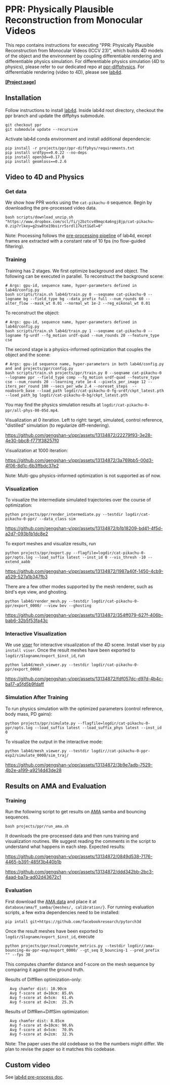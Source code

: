 # PPR: Physically Plausible Reconstruction from Monocular Videos

This repo contains instructions for executing "PPR: Physically Plausible Reconstruction from Monocular Videos (ICCV 23)", which builds 4D models of the object and the environment by coupling differentiable rendering and differentiable physics simulation.
For differentiable physics simulation (4D to physics), please refer to our dedicated repo at [ppr-diffphysics](https://github.com/gengshan-y/ppr-diffphys).
For differentiable rendering (video to 4D), please see [lab4d](https://github.com/lab4d-org/lab4d).

**[[Project page]](https://gengshan-y.github.io/ppr/)**

## Installation
Follow instructions to install [lab4d](https://lab4d-org.github.io/lab4d/get_started/). 
Inside lab4d root directory, checkout the ppr branch and update the diffphys submodule.
```
git checkout ppr
git submodule update --recursive
```
Activate lab4d conda environment and install additional dependencie:
```
pip install -r projects/ppr/ppr-diffphys/requirements.txt
pip install urdfpy==0.0.22 --no-deps
pip install open3d==0.17.0
pip install geomloss==0.2.6
```

## Video to 4D and Physics

### Get data
We show how PPR works using the `cat-pikachu-0` sequence. Begin by downloading the pre-processed video data.
```
bash scripts/download_unzip.sh "https://www.dropbox.com/scl/fi/j2bztcv49mqc4a6ngj8jp/cat-pikachu-0.zip?rlkey=g2sw8te19bsirr5srdl17kzt1&dl=0"
```
Note: Processing follows the [pre-processing pipeline](https://lab4d-org.github.io/lab4d/tutorials/preprocessing.html) of lab4d, except frames are extracted with a constant rate of 10 fps (no flow-guided filtering).

### Training
Training has 2 stages. We first optimize background and object. The following can be executed in parallel. 
To reconstruct the background scene:
```
# Args: gpu-id, sequence name, hyper-parameters defined in lab4d/config.py
bash scripts/train.sh lab4d/train.py 0 --seqname cat-pikachu-0 --logname bg --field_type bg --data_prefix full --num_rounds 60 --alter_flow --mask_wt 0.01 --normal_wt 1e-2 --reg_eikonal_wt 0.01
```
To reconstruct the object:
```
# Args: gpu-id, sequence name, hyper-parameters defined in lab4d/config.py
bash scripts/train.sh lab4d/train.py 1 --seqname cat-pikachu-0 --logname fg-urdf --fg_motion urdf-quad --num_rounds 20 --feature_type cse
```

The second stage is a physics-informed optimization that couples the object and the scene:
```
# Args: gpu-id sequence name, hyper-parameters in both lab4d/config.py and and projects/ppr/config.py
bash scripts/train.sh projects/ppr/train.py 0 --seqname cat-pikachu-0 --logname ppr --field_type comp --fg_motion urdf-quad --feature_type cse --num_rounds 20 --learning_rate 1e-4 --pixels_per_image 12 --iters_per_round 100 --secs_per_wdw 2.4 --noreset_steps  --noabsorb_base --load_path logdir/cat-pikachu-0-fg-urdf/ckpt_latest.pth --load_path_bg logdir/cat-pikachu-0-bg/ckpt_latest.pth
```
You may find the physics simulation results at `logdir/cat-pikachu-0-ppr/all-phys-00-05d.mp4`. 

Visualization at 0 iteration. Left to right: target, simulated, control reference, "distilled" simulation (to regularize diff-rendering).

https://github.com/gengshan-y/ppr/assets/13134872/22279f93-3e28-4e30-bbc8-f771f38257f0

Visualization at 1000 iteration:

https://github.com/gengshan-y/ppr/assets/13134872/3a769bb5-00d3-4f06-8d1c-6b3ffbdc37e2

Note: Multi-gpu physics-informed optimization is not supported as of now. 

### Visualization

To visualize the intermediate simulated trajectories over the course of optimization:
```
python projects/ppr/render_intermediate.py --testdir logdir/cat-pikachu-0-ppr/ --data_class sim
```
https://github.com/gengshan-y/ppr/assets/13134872/b1b18209-bd41-4f5d-a2d7-093b1b1dc8e2

To export meshes and visualize results, run
```
python projects/ppr/export.py --flagfile=logdir/cat-pikachu-0-ppr/opts.log --load_suffix latest --inst_id 0 --vis_thresh -10 --extend_aabb
```
https://github.com/gengshan-y/ppr/assets/13134872/1987a40f-1450-4cb9-a529-527a1b347fb3

There are a few other modes supported by the mesh renderer, such as bird's eye view, and ghosting.
```
python lab4d/render_mesh.py --testdir logdir/cat-pikachu-0-ppr/export_0000/ --view bev --ghosting
```
https://github.com/gengshan-y/ppr/assets/13134872/354ff079-627f-406b-bab6-32b5f53fa43c

### Interactive Visualization

We use [viser](https://github.com/nerfstudio-project/viser) for interactive visualization of the 4D scene.
Install viser by `pip install viser`. Once the result meshes have been exported to `logdir/$logname/export_$inst_id`, run
```
python lab4d/mesh_viewer.py --testdir logdir/cat-pikachu-0-ppr/export_0000/
```
https://github.com/gengshan-y/ppr/assets/13134872/fdf057dc-d97d-4b4c-ba17-a5fd5b9fdaff

### Simulation After Training

To run physics simulation with the optimized parameters (control reference, body mass, PD gains):
```
python projects/ppr/simulate.py --flagfile=logdir/cat-pikachu-0-ppr/opts.log --load_suffix latest --load_suffix_phys latest --inst_id 0
```

To visualize the output in the interactive mode:
```
python lab4d/mesh_viewer.py --testdir logdir//cat-pikachu-0-ppr-exp2/simulate_0000/sim_traj/
```
https://github.com/gengshan-y/ppr/assets/13134872/3b9e7adb-7529-4b2e-a199-a9214d43de28


## Results on AMA and Evaluation
### Training
Run the following script to get results on [AMA](https://people.csail.mit.edu/drdaniel/mesh_animation/) samba and bouncing sequences.
```
bash projects/ppr/run_ama.sh
```
It downloads the pre-processed data and then runs training and visualization routines. We suggest reading the comments in the script to understand what happens in each step. Expected results:



https://github.com/gengshan-y/ppr/assets/13134872/0849d538-7176-4465-b391-485f3b440b1b


https://github.com/gengshan-y/ppr/assets/13134872/ddd342bb-2bc3-4aad-ba7a-ad02d43672c1


### Evaluation
First download the [AMA data](https://people.csail.mit.edu/drdaniel/mesh_animation/) and place it at `database/ama/T_samba/{meshes/, calibration/}`. 
For running evaluation scripts, a few extra dependencies need to be installed:
```
pip intall git+https://github.com/facebookresearch/pytorch3d
```

Once the result meshes have been exported to `logdir/$logname/export_$inst_id`, execute
```
python projects/ppr/eval/compute_metrics.py --testdir logdir//ama-bouncing-4v-ppr-exp/export_0000/ --gt_seq D_bouncing-1 --pred_prefix "" --fps 30
```
This computes chamfer distance and f-score on the mesh sequence by comparing it against the ground truth.

Results of DiffRen optimization-only:
```
  Avg chamfer dist: 10.90cm
  Avg f-score at d=10cm: 85.6%
  Avg f-score at d=5cm:  61.4%
  Avg f-score at d=2cm:  25.3%
```
Results of DiffRen+DiffSim optimization:
```
  Avg chamfer dist: 8.85cm
  Avg f-score at d=10cm: 90.6%
  Avg f-score at d=5cm:  70.0%
  Avg f-score at d=2cm:  32.3%
```

Note: The paper uses the old codebase so the the numbers might differ. We plan to revise the paper so it matches this codebase.


## Custom video
See [lab4d pre-process doc](https://lab4d-org.github.io/lab4d/tutorials/preprocessing.html).
